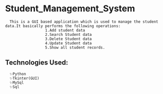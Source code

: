 # Student_Management_System
      This is a GUI based application which is used to manage the student data.It basically performs the following operations:
                      1.Add student data                       
                      2.Search Student data
                      3.Delete Student data
                      4.Update Student data
                      5.Show all student records.

## Technologies Used:
      ✨Python
      ✨Tkinter(GUI)
      ✨MySql
      ✨Sql

